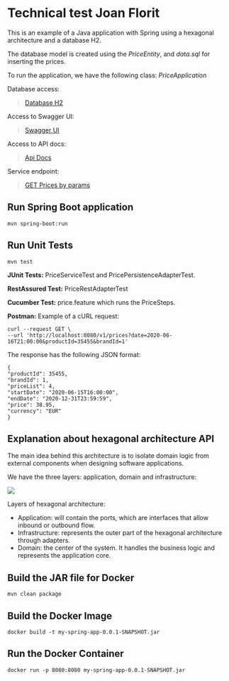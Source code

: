 # Technical test Joan Florit

This is an example of a Java application with Spring using a hexagonal architecture and a database H2.

The database model is created using the _PriceEntity_, and _data.sql_ for inserting the prices.

To run the application, we have the following class: _PriceApplication_

Database access:

> [Database H2](http://localhost:8080/h2/)

Access to Swagger UI:

> [Swagger UI](http://localhost:8080/swagger-ui/index.html)

Access to API docs:

> [Api Docs](http://localhost:8080/v1/api-docs)

Service endpoint:

> [GET Prices by params](http://localhost:8080/v1/prices)

## Run Spring Boot application

```
mvn spring-boot:run
```

## Run Unit Tests

```
mvn test
```

**JUnit Tests:** PriceServiceTest and PricePersistenceAdapterTest.

**RestAssured Test:** PriceRestAdapterTest

**Cucumber Test:** price.feature which runs the PriceSteps.

**Postman:** Example of a cURL request:
```
curl --request GET \
--url 'http://localhost:8080/v1/prices?date=2020-06-16T21:00:00&productId=35455&brandId=1'
```

The response has the following JSON format:
```
{
"productId": 35455,
"brandId": 1,
"priceList": 4,
"startDate": "2020-06-15T16:00:00",
"endDate": "2020-12-31T23:59:59",
"price": 38.95,
"currency": "EUR"
}
```

## Explanation about hexagonal architecture API

The main idea behind this architecture is to isolate domain logic from external components when designing software applications.

We have the three layers: application, domain and infrastructure:

<img src="https://miro.medium.com/v2/resize:fit:420/1*N7tlxqOLXiPLy_yrb0q7-Q.png"/>

Layers of hexagonal architecture:

- Application: will contain the ports, which are interfaces that allow inbound or outbound flow.
- Infrastructure: represents the outer part of the hexagonal architecture through adapters.
- Domain: the center of the system. It handles the business logic and represents the application core.




## Build the JAR file for Docker

```
mvn clean package
```

## Build the Docker Image

```
docker build -t my-spring-app-0.0.1-SNAPSHOT.jar
```

## Run the Docker Container

```
docker run -p 8080:8080 my-spring-app-0.0.1-SNAPSHOT.jar
```
